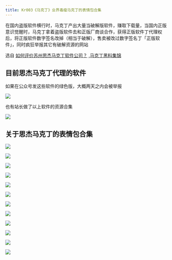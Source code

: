 ```yaml
---
title: Kr003《马克丁》业界毒瘤马克丁的表情包合集
---
```


在国内盗版软件横行时，马克丁产出大量当破解版软件，赚取下载量，当国内正版意识觉醒时，马克丁拿着盗版软件去和正版厂商谈合作，获得正版软件丁代理权后，将正版软件数字签名改掉（相当于破解），售卖被改过数字签名丁「正版软件」，同时疯狂举报其它有破解资源的网站

选自  [如何评价苏州思杰马克丁软件公司？](https://www.zhihu.com/question/46746200) ,[马克丁黑料集锦](https://masuit.com/s?wd=%E9%A9%AC%E5%85%8B%E4%B8%81)

## 目前思杰马克丁代理的软件

如果在公众号发这些软件的绿色版，大概两天之内会被举报



![](https://www.v2fy.com/asset/makeding/001.png)


也有站长做了以上软件的资源合集

![](https://www.v2fy.com/asset/makeding/008.png)


## 关于思杰马克丁的表情包合集

![](https://www.v2fy.com/asset/makeding/1.jpg)

![](https://www.v2fy.com/asset/makeding/2.jpg)


![](https://www.v2fy.com/asset/makeding/3.jpg)


![](https://www.v2fy.com/asset/makeding/4.jpg)

![](https://www.v2fy.com/asset/makeding/5.jpg)


![](https://www.v2fy.com/asset/makeding/6.jpg)


![](https://www.v2fy.com/asset/makeding/7.jpg)

![](https://www.v2fy.com/asset/makeding/8.jpg)


![](https://www.v2fy.com/asset/makeding/9.jpg)


![](https://www.v2fy.com/asset/makeding/10.jpg)

![](https://www.v2fy.com/asset/makeding/11.jpg)


![](https://www.v2fy.com/asset/makeding/12.jpg)

